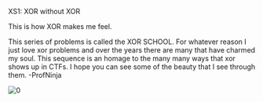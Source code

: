 XS1: XOR without XOR

This is how XOR makes me feel.

This series of problems is called the XOR SCHOOL. For whatever reason I just love xor problems and over the years there are many that have charmed my soul. This sequence is an homage to the many many ways that xor shows up in CTFs. I hope you can see some of the beauty that I see through them. -ProfNinja

![0](https://github.com/rxx2me/CTFs-Writeups/blob/main/BlueHens%20CTF%202024/Crypto/XS1%3A%20XOR%20without%20XOR/xorwithout.png)
